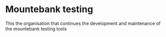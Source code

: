 # Mountebank testing

This the organisation that continues the development and maintenance of the mountebank testing tools

